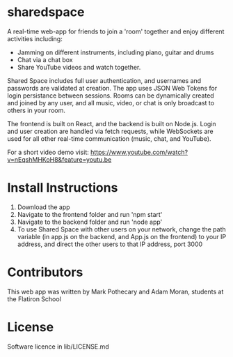 # sharedspace
A real-time web-app for friends to join a 'room' together and enjoy different activities including:
* Jamming on different instruments, including piano, guitar and drums
* Chat via a chat box
* Share YouTube videos and watch together.

Shared Space includes full user authentication, and usernames and passwords are validated at creation. The app uses JSON Web Tokens for login persistance between sessions. Rooms can be dynamically created and joined by any user, and all music, video, or chat is only broadcast to others in your room.

The frontend is built on React, and the backend is built on Node.js. Login and user creation are handled via fetch requests, while WebSockets are used for all other real-time communication (music, chat, and YouTube).

For a short video demo visit:
https://www.youtube.com/watch?v=nEqshMHKoH8&feature=youtu.be

# Install Instructions
1. Download the app
2. Navigate to the frontend folder and run 'npm start'
3. Navigate to the backend folder and run 'node app'
4. To use Shared Space with other users on your network, change the path variable (in app.js on the backend, and App.js on the frontend) to your IP address, and direct the other users to that IP address, port 3000

# Contributors
This web app was written by Mark Pothecary and Adam Moran, students at the Flatiron School

# License
Software licence in lib/LICENSE.md
